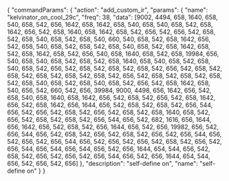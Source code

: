 {
  "commandParams": {
     "action": "add_custom_ir",
    "params": {
      "name": "kelvinator_on_cool_29c",
      "freq": 38,
      "data": [9002, 4494,  658, 1640,  658, 540,  658, 542,  656, 1642,  658, 1642,  658, 540,  658, 540,  658, 542,  658, 1642,  656, 542,  658, 1640,  658, 1642,  658, 542,  656, 542,  656, 542,  658, 542,  658, 540,  658, 542,  658, 540,  660, 540,  658, 542,  658, 1642,  656, 542,  658, 540,  658, 542,  658, 542,  658, 540,  658, 542,  658, 1642,  658, 542,  658, 1642,  658, 542,  656, 540,  658, 1640,  658, 542,  658, 19984,  656, 540,  658, 540,  658, 542,  658, 542,  658, 1640,  658, 540,  658, 542,  658, 540,  658, 542,  656, 542,  658, 542,  658, 542,  658, 542,  656, 542,  658, 542,  658, 542,  658, 542,  658, 542,  658, 542,  656, 542,  658, 542,  658, 542,  658, 542,  658, 540,  658, 542,  658, 540,  658, 542,  656, 542,  658, 1642,  658, 540,  656, 542,  660, 542,  656, 39984,  9000, 4498,  656, 1642,  656, 542,  658, 540,  658, 1640,  658, 1642,  656, 542,  658, 542,  656, 542,  658, 1642,  656, 542,  658, 1642,  656, 1644,  656, 542,  658, 542,  658, 542,  656, 544,  656, 542,  656, 542,  658, 542,  656, 542,  658, 542,  658, 1640,  658, 542,  656, 542,  658, 542,  658, 542,  656, 544,  656, 542,  682, 1616,  656, 1644,  656, 1642,  656, 542,  658, 542,  656, 1644,  656, 542,  656, 19982,  656, 542,  656, 544,  656, 542,  658, 542,  656, 542,  658, 542,  656, 542,  656, 544,  656, 542,  656, 542,  656, 544,  656, 542,  656, 542,  656, 542,  658, 542,  656, 542,  656, 544,  656, 544,  656, 544,  656, 542,  656, 1644,  654, 544,  656, 542,  658, 542,  656, 542,  656, 542,  656, 544,  656, 542,  656, 1644,  654, 544,  656, 542,  656, 542,  656]
  },
  "description": "self-define on",
  "name": "self-define on"
}
}
